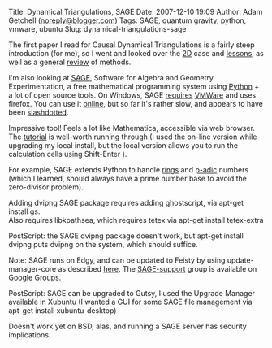 Title: Dynamical Triangulations, SAGE
Date: 2007-12-10 19:09
Author: Adam Getchell (noreply@blogger.com)
Tags: SAGE, quantum gravity, python, vmware, ubuntu
Slug: dynamical-triangulations-sage

The first paper I read for Causal Dynamical Triangulations is a fairly
steep introduction (for me), so I went and looked over the
[2D](http://arxiv.org/abs/hep-th/9805108) case and
[lessons](http://arxiv.org/abs/hep-th/9806241), as well as a general
[review](http://relativity.livingreviews.org/Articles/lrr-1998-13/) of
methods.  
  
I'm also looking at [SAGE](http://www.sagemath.org/), Software for
Algebra and Geometry Experimentation, a free mathematical programming
system using [Python](http://www.python.org/) + a lot of open source
tools. On Windows, SAGE
[requires](http://www.sagemath.org/SAGEbin/microsoft_windows/README.txt)
[VMWare](http://www.vmware.com/products/player/) and uses firefox. You
can use it [online](https://sage.math.washington.edu:8103/login), but so
far it's rather slow, and appears to have been
[slashdotted](http://science.slashdot.org/science/07/12/08/1350258.shtml).  
  
Impressive tool! Feels a lot like Mathematica, accessible via web
browser. The
[tutorial](http://modular.math.washington.edu/sage/doc/html/tut/tut.html)
is well-worth running through (I used the on-line version while
upgrading my local install, but the local version allows you to run the
calculation cells using Shift-Enter ).  
  
For example, SAGE extends Python to handle
[rings](http://en.wikipedia.org/wiki/Ring_%28mathematics%29) and
[p-adic](http://en.wikipedia.org/wiki/P-adic_number) numbers (which I
learned, should always have a prime number base to avoid the
zero-divisor problem).  
  
Adding dvipng SAGE package requires adding ghostscript, via apt-get
install gs.  
Also requires libkpathsea, which requires tetex via apt-get install
tetex-extra  
  
PostScript: the SAGE dvipng package doesn't work, but apt-get install
dvipng puts dvipng on the system, which should suffice.  
  
Note: SAGE runs on Edgy, and can be updated to Feisty by using
update-manager-core as described
[here](http://www.ubuntu.com/getubuntu/upgrading). The
[SAGE-support](http://groups.google.com/group/sage-support) group is
available on Google Groups.  
  
PostScript: SAGE can be upgraded to Gutsy, I used the Upgrade Manager
available in Xubuntu (I wanted a GUI for some SAGE file management via
apt-get install xubuntu-desktop)  
  
Doesn't work yet on BSD, alas, and running a SAGE server has security
implications.
